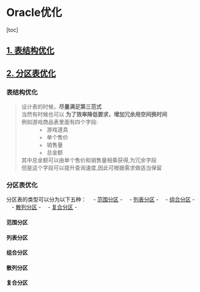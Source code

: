 # Oracle优化
[toc]
## [1. 表结构优化](#表结构优化)
## [2. 分区表优化](#分区表优化)

### 表结构优化
> 设计表的时候，**尽量满足第三范式** <br/>
> 当然有时候也可以 **为了效率降低要求，增加冗余用空间换时间** <br/>
> 例如游戏商品表里面有四个字段:  <br/>
> &emsp;&emsp;&emsp;    +&ensp; 游戏道具   <br/>
> &emsp;&emsp;&emsp;    +&ensp; 单个售价   <br/>
> &emsp;&emsp;&emsp;    +&ensp; 销售量     <br/>
> &emsp;&emsp;&emsp;    +&ensp; 总金额     <br/>
> 其中总金额可以由单个售价和销售量相乘获得,为冗余字段 <br/>
> 但是这个字段可以提升查询速度,因此可根据需求做适当保留 <br/>

### 分区表优化
分区表的类型可以分为以下五种：
&emsp;- [范围分区](#范围分区) -
&emsp;- [列表分区](列表分区) -
&emsp;- [组合分区](组合分区) -
&emsp;- [散列分区](散列分区) -
&emsp;- [复合分区](复合分区) -

#### 范围分区
#### 列表分区
#### 组合分区
#### 散列分区
#### 复合分区









